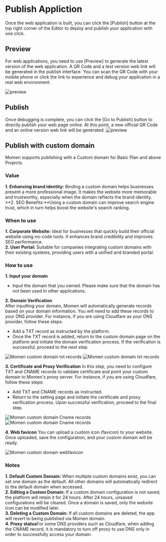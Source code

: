 

# Publish Appliction
Once the web application is built, you can click the [Publish] button at the top right corner of the Editor to deploy and publish your application with one click.



## Preview 
For web applications, you need to use [Preview] to generate the latest version of the web application. A QR Code and a test version web link will be generated in the publish interface. You can scan the QR Code with your mobile phone or click the link to experience and debug your application in a real web environment.

![preview](../.gitbook/assets/publish/preview.jpeg )

## Publish
Once debugging is complete, you can click the [Go to Publish] button to directly publish your web page online. At this point, a new official QR Code and an online version web link will be generated.
![preview](../.gitbook/assets/publish/publish.jpeg)


## Publish with custom domain
Momen supports publishing with a Custom domain for Basic Plan and above Projects. 

### Value
**1. Enhancing brand identity:** Binding a custom domain helps businesses present a more professional image. It makes the website more memorable and trustworthy, especially when the domain reflects the brand identity.
**2. SEO Benefits:**Using a custom domain can improve search engine trust, which in turn helps boost the website's search ranking.

### When to use
**1. Corporate Website:** Ideal for businesses that quickly build their official website using no-code tools. It enhances brand credibility and improves SEO performance.   
**2. User Portal:** Suitable for companies integrating custom domains with their existing systems, providing users with a unified and branded portal.

### How to use
**1. Input your domain**
- Input the domain that you owned. Please make sure that the domain has not been used in other applications.   

**2. Domain Verification**   
After inputting your domain, Momen will automatically generate records based on your domain information. You will need to add these records to your DNS provider. For instance, if you are using Cloudfare as your DNS provider, follow these steps:
- Add a TXT record as instructed by the platform.
- Once the TXT record is added, return to the custom domain page on the platform and initiate the domain verification process. If the verification is successful, proceed to the next step.

<img src="../.gitbook/assets/publish/cd-1.png" alt="Momen custom domain txt records">

<img src="../.gitbook/assets/publish/cd-2.png" alt="Momen custom domain txt records">

**3. Certificate and Proxy Verification**
In this step, you need to configure TXT and CNAME records to validate certificate and point your custom domain to Momen's proxy server. For instance, if you are using Cloudfare, follow these steps:
- Add TXT and CNAME records as instructed.
- Return to the setting page and initiate the certificate and proxy verification process. Upon successful verification, proceed to the final step.

<img src="../.gitbook/assets/publish/cd-3.png" alt="Momen custom domain Cname records">

<img src="../.gitbook/assets/publish/cd-4.png" alt="Momen custom domain Cname records">

**4. Web favicon**
You can upload a custom icon (favicon) to your website. Once uploaded, save the configuration, and your custom domain will be ready.

<figcaption><img src="../.gitbook/assets/publish/cd-5.png" alt="Momen custom domain webfavicon"><figcaption></figcaption></figure>

### Notes
**1. Default Custom Domain:** When multiple custom domains exist, you can set one domain as the default. All other domains will automatically redirect to the default domain when accessed.   
**2. Editing a Custom Domain:** If a custom domain configuration is not saved, the platform will retain it for 24 hours. After 24 hours, unsaved configurations will be cleared. Once a domain is saved, only the website icon can be modified later.   
**3. Deleting a Custom Domain:** If all custom domains are deleted, the app will revert to being published via Momen domain.   
**4. Proxy status**For some DNS providers such as Cloudfare, when adding the CNAME record, it is mandatory to turn off proxy to use DNS only in order to successfully access your domain.